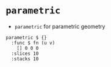 # `parametric`

- `parametric` for parametric geometry

```
parametric $ {}
  :func $ fn (u v)
    [] 0 0 0
  :slices 10
  :stacks 10
```
